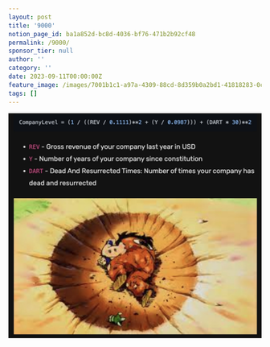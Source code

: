 ```yaml
---
layout: post
title: '9000'
notion_page_id: ba1a852d-bc8d-4036-bf76-471b2b92cf48
permalink: /9000/
sponsor_tier: null
author: ''
category: ''
date: 2023-09-11T00:00:00Z
feature_image: /images/7001b1c1-a97a-4309-88cd-8d359b0a2bd1-41818283-0cfd-4e07-b0d9-aa8ec3b60e93-over9000.jpg
tags: []
---
```


![](/images/7001b1c1-a97a-4309-88cd-8d359b0a2bd1-9490b6c9-0d08-4fab-a9cf-d75bcd3a9150-Screenshot_2023-09-11_at_13.59.04.jpg)